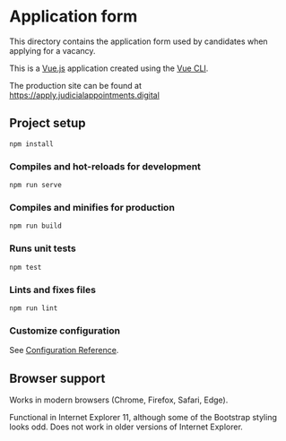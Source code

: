 # Application form

This directory contains the application form used by candidates when applying for a vacancy.

This is a [Vue.js](https://vuejs.org) application created using the [Vue CLI](https://cli.vuejs.org).

The production site can be found at https://apply.judicialappointments.digital

## Project setup

```
npm install
```

### Compiles and hot-reloads for development

```
npm run serve
```

### Compiles and minifies for production

```
npm run build
```

### Runs unit tests

```
npm test
```

### Lints and fixes files
```
npm run lint
```

### Customize configuration
See [Configuration Reference](https://cli.vuejs.org/config/).

## Browser support

Works in modern browsers (Chrome, Firefox, Safari, Edge).

Functional in Internet Explorer 11, although some of the Bootstrap styling looks odd. Does not work in older versions
 of Internet Explorer.
